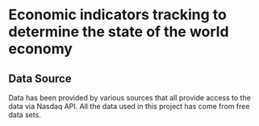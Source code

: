# Economic indicators tracking to determine the state of the world economy

## Data Source
Data has been provided by various sources that all provide access to the data via Nasdaq API. All the data used in this project has come from free data sets.

